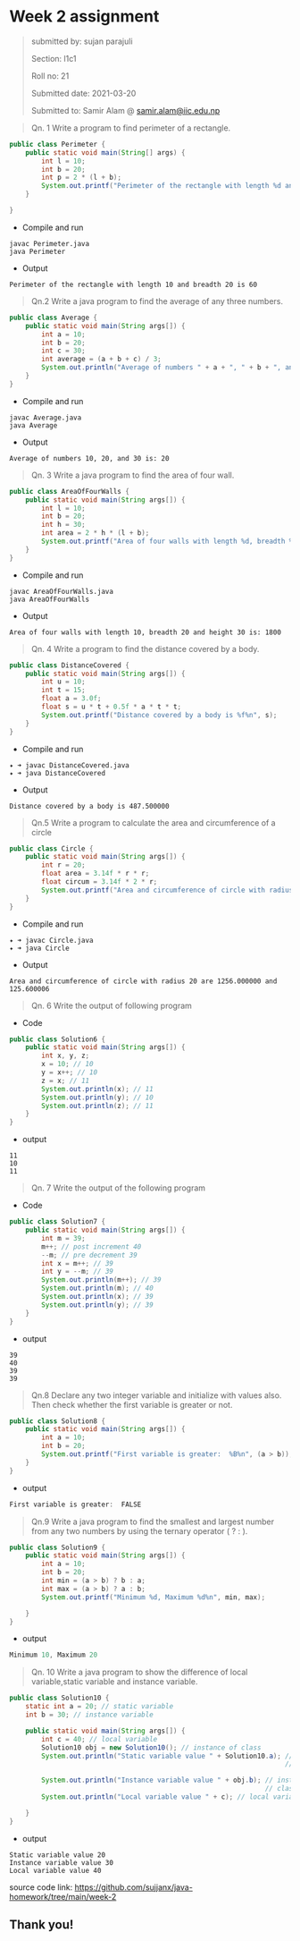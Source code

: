 # Week 2 assignment 

> submitted by: sujan parajuli
>
> Section: l1c1
>
> Roll no: 21
>
> Submitted date: 2021-03-20
>
> Submitted to: Samir Alam @ samir.alam@iic.edu.np

> Qn. 1 Write a program to find perimeter of a rectangle.

```java
public class Perimeter {
    public static void main(String[] args) {
        int l = 10;
        int b = 20;
        int p = 2 * (l + b);
        System.out.printf("Perimeter of the rectangle with length %d and breadth %d is %d%n", l, b, p);
    }

}
```

- Compile and run

```
javac Perimeter.java
java Perimeter
```

- Output

```
Perimeter of the rectangle with length 10 and breadth 20 is 60
```



> Qn.2 Write a java program to find the average of any three numbers.

```java
public class Average {
    public static void main(String args[]) {
        int a = 10;
        int b = 20;
        int c = 30;
        int average = (a + b + c) / 3;
        System.out.println("Average of numbers " + a + ", " + b + ", and " + c + " is: " + average);
    }
}

```

- Compile and run

```
javac Average.java
java Average
```

- Output

```
Average of numbers 10, 20, and 30 is: 20
```



> Qn. 3 Write a java program to find the area of four wall.

```java
public class AreaOfFourWalls {
    public static void main(String args[]) {
        int l = 10;
        int b = 20;
        int h = 30;
        int area = 2 * h * (l + b);
        System.out.printf("Area of four walls with length %d, breadth %d and height %d is: %d%n", l, b, h, area);
    }
}

```

- Compile and run

```
javac AreaOfFourWalls.java
java AreaOfFourWalls
```

- Output

```
Area of four walls with length 10, breadth 20 and height 30 is: 1800
```

> Qn. 4 Write a program to find the distance covered by a body.

```java
public class DistanceCovered {
    public static void main(String args[]) {
        int u = 10;
        int t = 15;
        float a = 3.0f;
        float s = u * t + 0.5f * a * t * t;
        System.out.printf("Distance covered by a body is %f%n", s);
    }
}
```

- Compile and run

```
✦ ➜ javac DistanceCovered.java
✦ ➜ java DistanceCovered
```

- Output

```
Distance covered by a body is 487.500000
```

> Qn.5 Write a program to calculate the area and circumference of a circle
```java
public class Circle {
    public static void main(String args[]) {
        int r = 20;
        float area = 3.14f * r * r;
        float circum = 3.14f * 2 * r;
        System.out.printf("Area and circumference of circle with radius %d are %f and %f%n", r, area, circum);
    }
}

```

- Compile and run

```
✦ ➜ javac Circle.java
✦ ➜ java Circle
```

- Output

```
Area and circumference of circle with radius 20 are 1256.000000 and 125.600006
```

> Qn. 6 Write the output of following program

- Code

```java
public class Solution6 {
    public static void main(String args[]) {
        int x, y, z;
        x = 10; // 10
        y = x++; // 10
        z = x; // 11
        System.out.println(x); // 11
        System.out.println(y); // 10
        System.out.println(z); // 11
    }
}
```

- output

```
11
10
11
```

> Qn. 7 Write the output of the following program

- Code

```java
public class Solution7 {
    public static void main(String args[]) {
        int m = 39;
        m++; // post increment 40
        --m; // pre decrement 39
        int x = m++; // 39
        int y = --m; // 39
        System.out.println(m++); // 39
        System.out.println(m); // 40
        System.out.println(x); // 39
        System.out.println(y); // 39
    }
}

```

- output

```
39
40
39
39
```

> Qn.8 Declare any two integer variable and initialize with values also. Then check
> whether the first variable is greater or not.

```java
public class Solution8 {
    public static void main(String args[]) {
        int a = 10;
        int b = 20;
        System.out.printf("First variable is greater:  %B%n", (a > b));
    }
}
```

- output

```java
First variable is greater:  FALSE
```

> Qn.9 Write a java program to find the smallest and largest number from any two
> numbers by using the ternary operator ( ? : ).

```java
public class Solution9 {
    public static void main(String args[]) {
        int a = 10;
        int b = 20;
        int min = (a > b) ? b : a;
        int max = (a > b) ? a : b;
        System.out.printf("Minimum %d, Maximum %d%n", min, max);

    }
}

```

- output

```java
Minimum 10, Maximum 20
```

> Qn. 10 Write a java program to show the difference of local variable,static variable
> and instance variable.

```java
public class Solution10 {
    static int a = 20; // static variable
    int b = 30; // instance variable

    public static void main(String args[]) {
        int c = 40; // local variable
        Solution10 obj = new Solution10(); // instance of class
        System.out.println("Static variable value " + Solution10.a); // Static variable can be called without creating
                                                                     // instances of class

        System.out.println("Instance variable value " + obj.b); // instance variable can only be access from instance of
                                                                // class
        System.out.println("Local variable value " + c); // local variable can be only accessed inside the same method

    }
}

```

- output

```
Static variable value 20
Instance variable value 30
Local variable value 40
```



source code link: https://github.com/sujjanx/java-homework/tree/main/week-2

## Thank you!